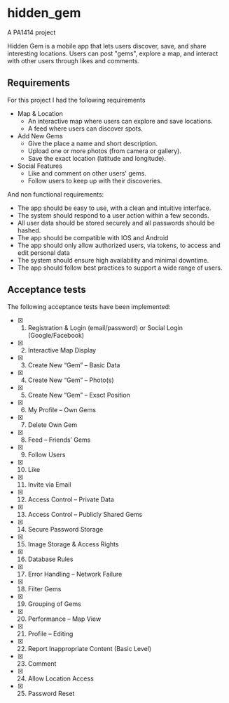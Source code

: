 # hidden_gem
A PA1414 project

Hidden Gem is a mobile app that lets users discover, save, and share interesting locations. Users
can post "gems", explore a map, and interact with other users through likes and comments.

## Requirements

For this project I had the following requirements

- Map & Location
    - An interactive map where users can explore and save locations.
    - A feed where users can discover spots.
- Add New Gems
    - Give the place a name and short description.
    - Upload one or more photos (from camera or gallery).
    - Save the exact location (latitude and longitude).
- Social Features
    - Like and comment on other users' gems.
    - Follow users to keep up with their discoveries.

And non functional requirements:

- The app should be easy to use, with a clean and intuitive interface.
- The system should respond to a user action within a few seconds.
- All user data should be stored securely and all passwords should be hashed.
- The app should be compatible with IOS and Android
- The app should only allow authorized users, via tokens, to access and edit personal data
- The system should ensure high availability and minimal downtime.
- The app should follow best practices to support a wide range of users.

## Acceptance tests

The following acceptance tests have been implemented:

- [x] 
    1. Registration & Login (email/password) or Social Login (Google/Facebook)
- [x] 
    2. Interactive Map Display
- [x] 
    3. Create New “Gem” – Basic Data
- [x] 
    4. Create New “Gem” – Photo(s)
- [x] 
    5. Create New “Gem” – Exact Position
- [x] 
    6. My Profile – Own Gems
- [x] 
    7. Delete Own Gem
- [x] 
    8. Feed – Friends’ Gems
- [x] 
    9. Follow Users
- [x] 
    10. Like
- [x] 
    11. Invite via Email
- [x] 
    12. Access Control – Private Data
- [x] 
    13. Access Control – Publicly Shared Gems
- [x] 
    14. Secure Password Storage
- [x] 
    15. Image Storage & Access Rights
- [x] 
    16. Database Rules
- [x] 
    17. Error Handling – Network Failure
- [x] 
    18. Filter Gems
- [x] 
    19. Grouping of Gems
- [x] 
    20. Performance – Map View
- [x] 
    21. Profile – Editing
- [x] 
    22. Report Inappropriate Content (Basic Level)
- [x] 
    23. Comment
- [x] 
    24. Allow Location Access
- [x] 
    25. Password Reset